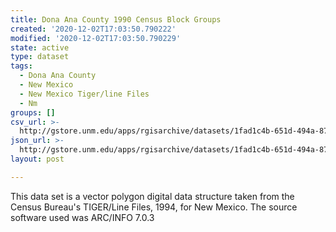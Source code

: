 ```yaml
---
title: Dona Ana County 1990 Census Block Groups
created: '2020-12-02T17:03:50.790222'
modified: '2020-12-02T17:03:50.790229'
state: active
type: dataset
tags:
  - Dona Ana County
  - New Mexico
  - New Mexico Tiger/line Files
  - Nm
groups: []
csv_url: >-
  http://gstore.unm.edu/apps/rgisarchive/datasets/1fad1c4b-651d-494a-8769-aa62e64d260e/tlf413shp.derived.csv
json_url: >-
  http://gstore.unm.edu/apps/rgisarchive/datasets/1fad1c4b-651d-494a-8769-aa62e64d260e/tlf413shp.derived.json
layout: post

---
```

This data set is a vector polygon digital data structure taken from the Census Bureau's TIGER/Line Files, 1994, for New Mexico.  The source software used was ARC/INFO 7.0.3
